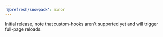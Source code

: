 ```yaml
---
'@prefresh/snowpack': minor
---
```


Initial release, note that custom-hooks aren't supported yet and will trigger full-page reloads.

